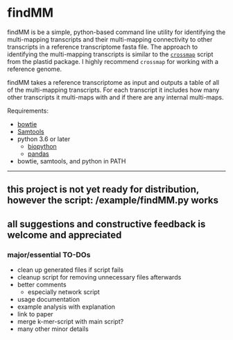 # findMM

findMM is be a simple, python-based command line utility for identifying the multi-mapping transcripts and their multi-mapping connectivity to other transcripts in a reference transcriptome fasta file. The approach to identifying the multi-mapping transcripts is similar to the [`crossmap`](https://plastid.readthedocs.io/en/latest/generated/plastid.bin.crossmap.html) script from the plastid package. I highly recommend `crossmap` for working with a reference genome. 

findMM takes a reference transcriptome as input and outputs a table of all of the multi-mapping transcripts. For each transcript it includes how many other transcripts it multi-maps with and if there are any internal multi-maps.

Requirements:
- [bowtie](http://bowtie-bio.sourceforge.net/index.shtml)
- [Samtools](http://www.htslib.org/)
- python 3.6 or later
	- [biopython](https://biopython.org/wiki/Download)
	- [pandas](https://pandas.pydata.org/pandas-docs/stable/install.html)
- bowtie, samtools, and python in PATH

---

## this project is not yet ready for distribution, however the script: /example/findMM.py works
## all suggestions and constructive feedback is welcome and appreciated

### major/essential TO-DOs
- clean up generated files if script fails
- cleanup script for removing unnecessary files afterwards
- better comments
	- especially network script
- usage documentation
- example analysis with explanation
- link to paper
- merge k-mer-script with main script?
- many other minor details

	
